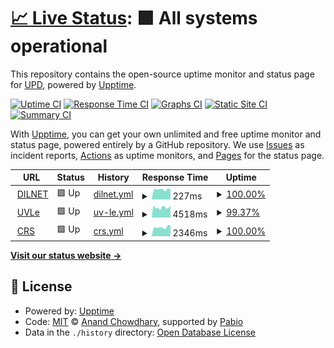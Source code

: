 # [📈 Live Status](https://upd-uptime.github.io/upd-uptime): <!--live status--> **🟩 All systems operational**

This repository contains the open-source uptime monitor and status page for [UPD](https://upd.edu.ph), powered by [Upptime](https://github.com/upptime/upptime).

[![Uptime CI](https://github.com/heygsiri/upd-uptime/workflows/Uptime%20CI/badge.svg)](https://github.com/heygsiri/upd-uptime/actions?query=workflow%3A%22Uptime+CI%22)
[![Response Time CI](https://github.com/heygsiri/upd-uptime/workflows/Response%20Time%20CI/badge.svg)](https://github.com/heygsiri/upd-uptime/actions?query=workflow%3A%22Response+Time+CI%22)
[![Graphs CI](https://github.com/heygsiri/upd-uptime/workflows/Graphs%20CI/badge.svg)](https://github.com/heygsiri/upd-uptime/actions?query=workflow%3A%22Graphs+CI%22)
[![Static Site CI](https://github.com/heygsiri/upd-uptime/workflows/Static%20Site%20CI/badge.svg)](https://github.com/heygsiri/upd-uptime/actions?query=workflow%3A%22Static+Site+CI%22)
[![Summary CI](https://github.com/heygsiri/upd-uptime/workflows/Summary%20CI/badge.svg)](https://github.com/heygsiri/upd-uptime/actions?query=workflow%3A%22Summary+CI%22)

With [Upptime](https://upptime.js.org), you can get your own unlimited and free uptime monitor and status page, powered entirely by a GitHub repository. We use [Issues](https://github.com/heygsiri/upd-uptime/issues) as incident reports, [Actions](https://github.com/upd-uptime/upd-uptime/actions) as uptime monitors, and [Pages](https://upd-uptime.github.io/upd-uptime) for the status page.

<!--start: status pages-->
<!-- This summary is generated by Upptime (https://github.com/upptime/upptime) -->
<!-- Do not edit this manually, your changes will be overwritten -->
<!-- prettier-ignore -->
| URL | Status | History | Response Time | Uptime |
| --- | ------ | ------- | ------------- | ------ |
| <img alt="" src="https://icons.duckduckgo.com/ip3/null.ico" height="13"> [DILNET](dilnet.upd.edu.ph) | 🟩 Up | [dilnet.yml](https://github.com/upd-uptime/upd-uptime/commits/HEAD/history/dilnet.yml) | <details><summary><img alt="Response time graph" src="./graphs/dilnet/response-time-week.png" height="20"> 227ms</summary><br><a href="https://upd-uptime.github.io/upd-uptime/history/dilnet"><img alt="Response time 226" src="https://img.shields.io/endpoint?url=https%3A%2F%2Fraw.githubusercontent.com%2Fupd-uptime%2Fupd-uptime%2FHEAD%2Fapi%2Fdilnet%2Fresponse-time.json"></a><br><a href="https://upd-uptime.github.io/upd-uptime/history/dilnet"><img alt="24-hour response time 187" src="https://img.shields.io/endpoint?url=https%3A%2F%2Fraw.githubusercontent.com%2Fupd-uptime%2Fupd-uptime%2FHEAD%2Fapi%2Fdilnet%2Fresponse-time-day.json"></a><br><a href="https://upd-uptime.github.io/upd-uptime/history/dilnet"><img alt="7-day response time 227" src="https://img.shields.io/endpoint?url=https%3A%2F%2Fraw.githubusercontent.com%2Fupd-uptime%2Fupd-uptime%2FHEAD%2Fapi%2Fdilnet%2Fresponse-time-week.json"></a><br><a href="https://upd-uptime.github.io/upd-uptime/history/dilnet"><img alt="30-day response time 229" src="https://img.shields.io/endpoint?url=https%3A%2F%2Fraw.githubusercontent.com%2Fupd-uptime%2Fupd-uptime%2FHEAD%2Fapi%2Fdilnet%2Fresponse-time-month.json"></a><br><a href="https://upd-uptime.github.io/upd-uptime/history/dilnet"><img alt="1-year response time 226" src="https://img.shields.io/endpoint?url=https%3A%2F%2Fraw.githubusercontent.com%2Fupd-uptime%2Fupd-uptime%2FHEAD%2Fapi%2Fdilnet%2Fresponse-time-year.json"></a></details> | <details><summary><a href="https://upd-uptime.github.io/upd-uptime/history/dilnet">100.00%</a></summary><a href="https://upd-uptime.github.io/upd-uptime/history/dilnet"><img alt="All-time uptime 96.35%" src="https://img.shields.io/endpoint?url=https%3A%2F%2Fraw.githubusercontent.com%2Fupd-uptime%2Fupd-uptime%2FHEAD%2Fapi%2Fdilnet%2Fuptime.json"></a><br><a href="https://upd-uptime.github.io/upd-uptime/history/dilnet"><img alt="24-hour uptime 100.00%" src="https://img.shields.io/endpoint?url=https%3A%2F%2Fraw.githubusercontent.com%2Fupd-uptime%2Fupd-uptime%2FHEAD%2Fapi%2Fdilnet%2Fuptime-day.json"></a><br><a href="https://upd-uptime.github.io/upd-uptime/history/dilnet"><img alt="7-day uptime 100.00%" src="https://img.shields.io/endpoint?url=https%3A%2F%2Fraw.githubusercontent.com%2Fupd-uptime%2Fupd-uptime%2FHEAD%2Fapi%2Fdilnet%2Fuptime-week.json"></a><br><a href="https://upd-uptime.github.io/upd-uptime/history/dilnet"><img alt="30-day uptime 100.00%" src="https://img.shields.io/endpoint?url=https%3A%2F%2Fraw.githubusercontent.com%2Fupd-uptime%2Fupd-uptime%2FHEAD%2Fapi%2Fdilnet%2Fuptime-month.json"></a><br><a href="https://upd-uptime.github.io/upd-uptime/history/dilnet"><img alt="1-year uptime 96.35%" src="https://img.shields.io/endpoint?url=https%3A%2F%2Fraw.githubusercontent.com%2Fupd-uptime%2Fupd-uptime%2FHEAD%2Fapi%2Fdilnet%2Fuptime-year.json"></a></details>
| <img alt="" src="https://icons.duckduckgo.com/ip3/uvle.upd.edu.ph.ico" height="13"> [UVLe](https://uvle.upd.edu.ph) | 🟩 Up | [uv-le.yml](https://github.com/upd-uptime/upd-uptime/commits/HEAD/history/uv-le.yml) | <details><summary><img alt="Response time graph" src="./graphs/uv-le/response-time-week.png" height="20"> 4518ms</summary><br><a href="https://upd-uptime.github.io/upd-uptime/history/uv-le"><img alt="Response time 5530" src="https://img.shields.io/endpoint?url=https%3A%2F%2Fraw.githubusercontent.com%2Fupd-uptime%2Fupd-uptime%2FHEAD%2Fapi%2Fuv-le%2Fresponse-time.json"></a><br><a href="https://upd-uptime.github.io/upd-uptime/history/uv-le"><img alt="24-hour response time 3546" src="https://img.shields.io/endpoint?url=https%3A%2F%2Fraw.githubusercontent.com%2Fupd-uptime%2Fupd-uptime%2FHEAD%2Fapi%2Fuv-le%2Fresponse-time-day.json"></a><br><a href="https://upd-uptime.github.io/upd-uptime/history/uv-le"><img alt="7-day response time 4518" src="https://img.shields.io/endpoint?url=https%3A%2F%2Fraw.githubusercontent.com%2Fupd-uptime%2Fupd-uptime%2FHEAD%2Fapi%2Fuv-le%2Fresponse-time-week.json"></a><br><a href="https://upd-uptime.github.io/upd-uptime/history/uv-le"><img alt="30-day response time 4580" src="https://img.shields.io/endpoint?url=https%3A%2F%2Fraw.githubusercontent.com%2Fupd-uptime%2Fupd-uptime%2FHEAD%2Fapi%2Fuv-le%2Fresponse-time-month.json"></a><br><a href="https://upd-uptime.github.io/upd-uptime/history/uv-le"><img alt="1-year response time 5530" src="https://img.shields.io/endpoint?url=https%3A%2F%2Fraw.githubusercontent.com%2Fupd-uptime%2Fupd-uptime%2FHEAD%2Fapi%2Fuv-le%2Fresponse-time-year.json"></a></details> | <details><summary><a href="https://upd-uptime.github.io/upd-uptime/history/uv-le">99.37%</a></summary><a href="https://upd-uptime.github.io/upd-uptime/history/uv-le"><img alt="All-time uptime 99.22%" src="https://img.shields.io/endpoint?url=https%3A%2F%2Fraw.githubusercontent.com%2Fupd-uptime%2Fupd-uptime%2FHEAD%2Fapi%2Fuv-le%2Fuptime.json"></a><br><a href="https://upd-uptime.github.io/upd-uptime/history/uv-le"><img alt="24-hour uptime 100.00%" src="https://img.shields.io/endpoint?url=https%3A%2F%2Fraw.githubusercontent.com%2Fupd-uptime%2Fupd-uptime%2FHEAD%2Fapi%2Fuv-le%2Fuptime-day.json"></a><br><a href="https://upd-uptime.github.io/upd-uptime/history/uv-le"><img alt="7-day uptime 99.37%" src="https://img.shields.io/endpoint?url=https%3A%2F%2Fraw.githubusercontent.com%2Fupd-uptime%2Fupd-uptime%2FHEAD%2Fapi%2Fuv-le%2Fuptime-week.json"></a><br><a href="https://upd-uptime.github.io/upd-uptime/history/uv-le"><img alt="30-day uptime 99.85%" src="https://img.shields.io/endpoint?url=https%3A%2F%2Fraw.githubusercontent.com%2Fupd-uptime%2Fupd-uptime%2FHEAD%2Fapi%2Fuv-le%2Fuptime-month.json"></a><br><a href="https://upd-uptime.github.io/upd-uptime/history/uv-le"><img alt="1-year uptime 99.22%" src="https://img.shields.io/endpoint?url=https%3A%2F%2Fraw.githubusercontent.com%2Fupd-uptime%2Fupd-uptime%2FHEAD%2Fapi%2Fuv-le%2Fuptime-year.json"></a></details>
| <img alt="" src="https://icons.duckduckgo.com/ip3/crs.upd.edu.ph.ico" height="13"> [CRS](https://crs.upd.edu.ph) | 🟩 Up | [crs.yml](https://github.com/upd-uptime/upd-uptime/commits/HEAD/history/crs.yml) | <details><summary><img alt="Response time graph" src="./graphs/crs/response-time-week.png" height="20"> 2346ms</summary><br><a href="https://upd-uptime.github.io/upd-uptime/history/crs"><img alt="Response time 2528" src="https://img.shields.io/endpoint?url=https%3A%2F%2Fraw.githubusercontent.com%2Fupd-uptime%2Fupd-uptime%2FHEAD%2Fapi%2Fcrs%2Fresponse-time.json"></a><br><a href="https://upd-uptime.github.io/upd-uptime/history/crs"><img alt="24-hour response time 1401" src="https://img.shields.io/endpoint?url=https%3A%2F%2Fraw.githubusercontent.com%2Fupd-uptime%2Fupd-uptime%2FHEAD%2Fapi%2Fcrs%2Fresponse-time-day.json"></a><br><a href="https://upd-uptime.github.io/upd-uptime/history/crs"><img alt="7-day response time 2346" src="https://img.shields.io/endpoint?url=https%3A%2F%2Fraw.githubusercontent.com%2Fupd-uptime%2Fupd-uptime%2FHEAD%2Fapi%2Fcrs%2Fresponse-time-week.json"></a><br><a href="https://upd-uptime.github.io/upd-uptime/history/crs"><img alt="30-day response time 2370" src="https://img.shields.io/endpoint?url=https%3A%2F%2Fraw.githubusercontent.com%2Fupd-uptime%2Fupd-uptime%2FHEAD%2Fapi%2Fcrs%2Fresponse-time-month.json"></a><br><a href="https://upd-uptime.github.io/upd-uptime/history/crs"><img alt="1-year response time 2528" src="https://img.shields.io/endpoint?url=https%3A%2F%2Fraw.githubusercontent.com%2Fupd-uptime%2Fupd-uptime%2FHEAD%2Fapi%2Fcrs%2Fresponse-time-year.json"></a></details> | <details><summary><a href="https://upd-uptime.github.io/upd-uptime/history/crs">100.00%</a></summary><a href="https://upd-uptime.github.io/upd-uptime/history/crs"><img alt="All-time uptime 99.92%" src="https://img.shields.io/endpoint?url=https%3A%2F%2Fraw.githubusercontent.com%2Fupd-uptime%2Fupd-uptime%2FHEAD%2Fapi%2Fcrs%2Fuptime.json"></a><br><a href="https://upd-uptime.github.io/upd-uptime/history/crs"><img alt="24-hour uptime 100.00%" src="https://img.shields.io/endpoint?url=https%3A%2F%2Fraw.githubusercontent.com%2Fupd-uptime%2Fupd-uptime%2FHEAD%2Fapi%2Fcrs%2Fuptime-day.json"></a><br><a href="https://upd-uptime.github.io/upd-uptime/history/crs"><img alt="7-day uptime 100.00%" src="https://img.shields.io/endpoint?url=https%3A%2F%2Fraw.githubusercontent.com%2Fupd-uptime%2Fupd-uptime%2FHEAD%2Fapi%2Fcrs%2Fuptime-week.json"></a><br><a href="https://upd-uptime.github.io/upd-uptime/history/crs"><img alt="30-day uptime 100.00%" src="https://img.shields.io/endpoint?url=https%3A%2F%2Fraw.githubusercontent.com%2Fupd-uptime%2Fupd-uptime%2FHEAD%2Fapi%2Fcrs%2Fuptime-month.json"></a><br><a href="https://upd-uptime.github.io/upd-uptime/history/crs"><img alt="1-year uptime 99.92%" src="https://img.shields.io/endpoint?url=https%3A%2F%2Fraw.githubusercontent.com%2Fupd-uptime%2Fupd-uptime%2FHEAD%2Fapi%2Fcrs%2Fuptime-year.json"></a></details>

<!--end: status pages-->

[**Visit our status website →**](https://upd-uptime.github.io/upd-uptime)

## 📄 License

- Powered by: [Upptime](https://github.com/upptime/upptime)
- Code: [MIT](./LICENSE) © [Anand Chowdhary](https://anandchowdhary.com), supported by [Pabio](https://pabio.com)
- Data in the `./history` directory: [Open Database License](https://opendatacommons.org/licenses/odbl/1-0/)
